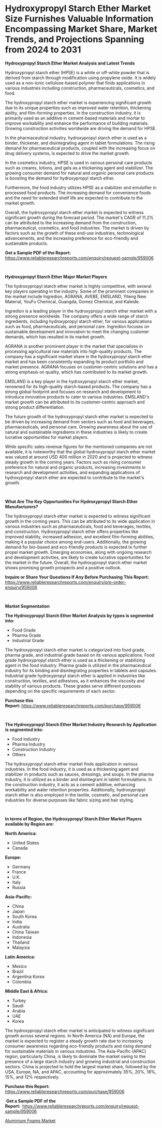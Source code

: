 <p><h1>Hydroxypropyl Starch Ether Market Size Furnishes Valuable Information Encompassing Market Share, Market Trends, and Projections Spanning from 2024 to 2031</h1></p><p><strong>Hydroxypropyl Starch Ether Market Analysis and Latest Trends</strong></p>
<p><p>Hydroxypropyl starch ether (HPSE) is a white or off-white powder that is derived from starch through modification using propylene oxide. It is widely used as a non-ionic cellulose-based polymer that finds applications in various industries including construction, pharmaceuticals, cosmetics, and food.</p><p>The hydroxypropyl starch ether market is experiencing significant growth due to its unique properties such as improved water retention, thickening ability, and film-forming properties. In the construction industry, it is primarily used as an additive in cement-based materials and mortar to improve workability and enhance the performance of building materials. Growing construction activities worldwide are driving the demand for HPSE.</p><p>In the pharmaceutical industry, hydroxypropyl starch ether is used as a binder, thickener, and disintegrating agent in tablet formulations. The rising demand for pharmaceutical products, coupled with the increasing focus on drug delivery systems, is expected to drive the market growth.</p><p>In the cosmetics industry, HPSE is used in various personal care products such as creams, lotions, and gels as a thickening agent and stabilizer. The growing consumer demand for natural and organic personal care products is boosting the demand for hydroxypropyl starch ether.</p><p>Furthermore, the food industry utilizes HPSE as a stabilizer and emulsifier in processed food products. The increasing demand for convenience foods and the need for extended shelf life are expected to contribute to the market growth.</p><p>Overall, the hydroxypropyl starch ether market is expected to witness significant growth during the forecast period. The market's CAGR of 11.2% can be attributed to the increasing demand from the construction, pharmaceutical, cosmetics, and food industries. The market is driven by factors such as the growth of these end-use industries, technological advancements, and the increasing preference for eco-friendly and sustainable products.</p></p>
<p><strong>Get a Sample PDF of the Report:&nbsp;</strong> <a href="https://www.reliableresearchreports.com/enquiry/request-sample/959006">https://www.reliableresearchreports.com/enquiry/request-sample/959006</a></p>
<p>&nbsp;</p>
<p><strong>Hydroxypropyl Starch Ether Major Market Players</strong></p>
<p><p>The hydroxypropyl starch ether market is highly competitive, with several key players operating in the industry. Some of the prominent companies in the market include Ingredion, AGRANA, AVEBE, EMSLAND, Yiteng New Material, YouFu Chemical, Guangda, Gomez Chemical, and Kaleide.</p><p>Ingredion is a leading player in the hydroxypropyl starch ether market with a strong presence worldwide. The company offers a wide range of starch ingredients, including hydroxypropyl starch ether, for various applications such as food, pharmaceuticals, and personal care. Ingredion focuses on sustainable development and innovation to meet the changing customer demands, which has resulted in its market growth.</p><p>AGRANA is another prominent player in the market that specializes in processing agricultural raw materials into high-quality products. The company has a significant market share in the hydroxypropyl starch ether market and has been consistently expanding its product portfolio and market presence. AGRANA focuses on customer-centric solutions and has a strong emphasis on quality, which has contributed to its market growth.</p><p>EMSLAND is a key player in the hydroxypropyl starch ether market, renowned for its high-quality starch-based products. The company has a strong global footprint and focuses on research and development to introduce innovative products to cater to various industries. EMSLAND's market growth can be attributed to its customer-centric approach and strong product differentiation.</p><p>The future growth of the hydroxypropyl starch ether market is expected to be driven by increasing demand from sectors such as food and beverages, pharmaceuticals, and personal care. Growing awareness about the use of natural and sustainable ingredients in these industries is likely to create lucrative opportunities for market players.</p><p>While specific sales revenue figures for the mentioned companies are not available, it is noteworthy that the global hydroxypropyl starch ether market was valued at around USD 400 million in 2020 and is projected to witness steady growth in the coming years. Factors such as rising consumer preference for natural and organic products, increasing investments in research and development activities, and expanding applications of hydroxypropyl starch ether are expected to contribute to the market's growth.</p></p>
<p>&nbsp;</p>
<p><strong>What Are The Key Opportunities For Hydroxypropyl Starch Ether Manufacturers?</strong></p>
<p><p>The hydroxypropyl starch ether market is expected to witness significant growth in the coming years. This can be attributed to its wide application in various industries such as pharmaceuticals, food and beverages, textiles, and construction. Hydroxypropyl starch ether offers properties like improved stability, increased adhesion, and excellent film-forming abilities, making it a popular choice among end-users. Additionally, the growing demand for bio-based and eco-friendly products is expected to further propel market growth. Emerging economies, along with ongoing research and development activities, are likely to create lucrative opportunities for the market in the future. Overall, the hydroxypropyl starch ether market shows promising growth prospects and a positive outlook.</p></p>
<p><strong>Inquire or Share Your Questions If Any Before Purchasing This Report:</strong> <a href="https://www.reliableresearchreports.com/enquiry/pre-order-enquiry/959006">https://www.reliableresearchreports.com/enquiry/pre-order-enquiry/959006</a></p>
<p>&nbsp;</p>
<p><strong>Market Segmentation</strong></p>
<p><strong>The Hydroxypropyl Starch Ether Market Analysis by types is segmented into:</strong></p>
<p><ul><li>Food Grade</li><li>Pharma Grade</li><li>Industrial Grade</li></ul></p>
<p><p>The hydroxypropyl starch ether market is categorized into food grade, pharma grade, and industrial grade based on its various applications. Food grade hydroxypropyl starch ether is used as a thickening or stabilizing agent in the food industry. Pharma grade is utilized in the pharmaceutical industry for its binding and disintegrating properties in tablets and capsules. Industrial grade hydroxypropyl starch ether is applied in industries like construction, textiles, and adhesives, as it enhances the viscosity and stability of various products. These grades serve different purposes depending on the specific requirements of each sector.</p></p>
<p><strong>Purchase this Report:&nbsp;</strong><a href="https://www.reliableresearchreports.com/purchase/959006">https://www.reliableresearchreports.com/purchase/959006</a></p>
<p>&nbsp;</p>
<p><strong>The Hydroxypropyl Starch Ether Market Industry Research by Application is segmented into:</strong></p>
<p><ul><li>Food Industry</li><li>Pharma Industry</li><li>Construction Industry</li><li>Others</li></ul></p>
<p><p>The hydroxypropyl starch ether market finds application in various industries. In the food industry, it is used as a thickening agent and stabilizer in products such as sauces, dressings, and soups. In the pharma industry, it is utilized as a binder and disintegrant in tablet formulations. In the construction industry, it acts as a cement additive, enhancing workability and water retention properties. Additionally, hydroxypropyl starch ether is also employed in the textile, cosmetic, and personal care industries for diverse purposes like fabric sizing and hair styling.</p></p>
<p>&nbsp;</p>
<p><strong>In terms of Region, the Hydroxypropyl Starch Ether Market Players available by Region are:</strong></p>
<p>
    <p> <strong> North America: </strong>
        <ul>
            <li>United States</li>
            <li>Canada</li>
        </ul>
        </p> 
    <p> <strong> Europe: </strong>
        <ul>
            <li>Germany</li>
            <li>France</li>
            <li>U.K.</li>
            <li>Italy</li>
            <li>Russia</li>
        </ul>
        </p> 
    <p> <strong> Asia-Pacific: </strong>
        <ul>
            <li>China</li>
            <li>Japan</li>
            <li>South Korea</li>
            <li>India</li>
            <li>Australia</li>
            <li>China Taiwan</li>
            <li>Indonesia</li>
            <li>Thailand</li>
            <li>Malaysia</li>
        </ul>
        </p> 
    <p> <strong> Latin America: </strong>
        <ul>
            <li>Mexico</li>
            <li>Brazil</li>
            <li>Argentina Korea</li>
            <li>Colombia</li>
        </ul>
        </p> 
    <p> <strong> Middle East & Africa: </strong>
        <ul>
            <li>Turkey</li>
            <li>Saudi</li>
            <li>Arabia</li>
            <li>UAE</li>
            <li>Korea</li>
        </ul>
    </p>
    </p>
<p><p>The hydroxypropyl starch ether market is anticipated to witness significant growth across several regions. In North America (NA) and Europe, the market is expected to register a steady growth rate due to increasing consumer awareness regarding eco-friendly products and rising demand for sustainable materials in various industries. The Asia-Pacific (APAC) region, particularly China, is likely to dominate the market owing to the presence of a large starch industry and growing industrial and construction sectors. China is projected to hold the largest market share, followed by the USA, Europe, NA, and APAC, accounting for approximately 35%, 20%, 18%, 15%, and 12% respectively.</p></p>
<p><strong>Purchase this Report: </strong><a href="https://www.reliableresearchreports.com/purchase/959006">https://www.reliableresearchreports.com/purchase/959006</a></p>
<p>&nbsp;<strong>Get a Sample PDF of the Report:&nbsp;&nbsp;</strong><a href="https://www.reliableresearchreports.com/enquiry/request-sample/959006">https://www.reliableresearchreports.com/enquiry/request-sample/959006</a></p>
<p><strong></strong></p>
<p><p><a href="https://medium.com/@dessiefadel/aluminium-foams-market-size-reveals-the-best-marketing-channels-in-global-industry-a170cf7f7c92">Aluminium Foams Market</a></p></p>